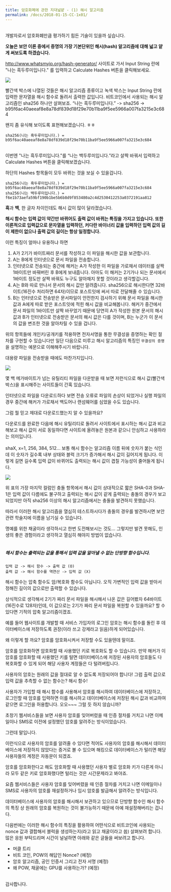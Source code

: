```yaml
---
title: 암호화폐에 관한 지대넓얕 - (1) 해시 알고리즘
permalink: /docs/2018-01-15-CC-1x01/
---
```


<br/>
개발자로서 암호화폐만큼 평가하기 힘든 기술이 있을까 싶습니다.

**오늘은 보안 이론 중에서 증명의 가장 기본단위인 해시(hash) 알고리즘에 대해 넓고 얕게 써보도록 하겠습니다.**

http://www.whatsmyip.org/hash-generator/ 사이트로 가서 Input String 란에 "나는 흑두루미입니다." 를 입력하고 Calculate Hashes 버튼을 클릭해보세요.

![](https://steemitimages.com/DQmPWdFLnDJfR2EPb8hBFAkFbN1kKjWddPYQTwrgSzM57bv/image.png?style=center)

빨간색 박스에 나열된 것들은 해시 알고리즘 종류이고 녹색 박스는 Input String 란에 입력한 문자열을 해시 함수로 돌려서 출력한 값입니다.
비트코인에서 사용되는 해시 알고리즘인 sha256 하나만 살펴보죠.
“나는 흑두루미입니다.” -> sha256 -> b95f6ac40aeeaf8e8a78df839d18f29e70b11ba9f5ee5966a007fa3215e3c684

왠지 좀 유식해 보이도록 표현해보겠습니다. ㅎㅎ
```
sha256(나는 흑두루미입니다.) = b95f6ac40aeeaf8e8a78df839d18f29e70b11ba9f5ee5966a007fa3215e3c684
```
<br/>
이번엔 "나는 흑두루미입니다."를 “나는 백두루미입니다.”라고 살짝 바꿔서 입력하고 Calculate Hashes 버튼을 클릭해보겠습니다.

하단의 Hashes 항목들이 모두 바뀌는 것을 보실 수 있을겁니다.
```
sha256(나는 흑두루미입니다.) = b95f6ac40aeeaf8e8a78df839d18f29e70b11ba9f5ee5966a007fa3215e3c684
sha256(나는 백두루미입니다.) = f6e1b73aefa59bf190b1be5b6b8d9f853480a2c4d2530412253a0372191aa812
```

**흑**과 **백**, 한 글자 차이인데도 해시 값이 많이 달라졌습니다.

**해시 함수는 입력 값이 약간만 바뀌어도 출력 값이 바뀌는 특징을 가지고 있습니다.
또한 이론적으로 입력값으로 문자열을 입력하던, 커다란 바이너리 값을 입력하던 입력 값의 길이 제한이 없으나 출력 값의 길이는 항상 일정합니다.**


이런 특징이 얼마나 유용하냐 하면
1. A가 2기가 바이트짜리 문서를 작성하고 이 파일을 해시한 값을 보관합니다.
2. A는 B에게 인터넷으로 문서 파일을 전송합니다.
3. 인터넷으로 전송되는 중간에 해커는 A가 작성한 이 파일을 가로채서 데이터를 살짝 1바이트만 바꿔버린 후 B에게 보내줍니다. 아마도 이 해커는 2기가나 되는 문서에서 1바이트 정도만 살짝 바꿔도 누구도 알아채지 못할 것이라고 생각할겁니다.
4. A는 B와 따로 만나서 문서의 해시 값만 알려줍니다. sha256으로 해시한다면 32바이트(16진수 처리하면 64자)이므로 포스트잇에 써서 따로 전달해줄 수 있습니다.
5. B는 인터넷으로 전송받은 문서파일이 안전한지 검사하기 위해 문서 파일을 해시한 값과 A에게 따로 받은 포스트잇에 적힌 해시 값을 비교해봅니다. 해커가 중간에서 문서 파일의 1바이트만 살짝 바꾸었기 때문에 당연히 A가 작성한 원본 문서의 해시 값과 B가 인터넷으로 전송받은 문서의 해시 값은 다를 것이며, B는 누군가 이 문서의 값을 변조한 것을 알아차릴 수 있을 겁니다.

위의 항목들에 개인키/공개키를 적용하면 전자서명을 통한 무결성을 증명하는 확인 절차를 구현할 수 있습니다만 일단 다음으로 미루고 해시 알고리즘의 특징인 `무결성의 증명` 을 설명하는 예문으로 이해해주시기 바랍니다.

대용량 파일을 전송받을 때에도 마찬가지입니다.

![](https://steemitimages.com/0x0/https://steemitimages.com/DQmUeL7JpLYZE37RhES7JWgphvTxsUn8M2w57WAYThrHtw1/image.png?style=center)

몇 백 메가바이트가 넘는 유틸리티 파일을 다운받을 때 보면 저런식으로 해시 값(빨간색 박스)을 표시해주는 사이트들이 간혹 있습니다.

인터넷으로 파일을 다운로드하다 보면 전송 오류로 파일의 손상이 되었거나 실행 파일의 경우 중간에 해커가 가로채서 백도어나 랜섬웨어를 심었을 수도 있습니다.

그럼 뭘 믿고 제대로 다운로드했는지 알 수 있을까요?

다운로드를 완료한 다음에 해시 유틸리티로 돌려서 사이트에서 표시하는 해시 값과 비교해보고 해시 값이 서로 동일하다면 사이트에 올려놓은 원본과 같으니 안심하고 사용하라는 의미입니다.<br/>
<br/>
shaX, x=1, 256, 384, 512...
보통 해시 함수는 알고리즘 이름 뒤에 숫자가 붙는 식인데 이 숫자가 길수록 내부 상태와 블럭 크기가 증가해서 해시 값이 길어지게 됩니다.
이렇게 길면 길수록 입력 값이 바뀌어도 출력되는 해시 값이 겹칠 가능성이 줄어들게 됩니다.

![](https://steemitimages.com/DQmWKU9J2v8YbMzUdeEkYciQNFuat3fEu134RnjvsYtpJur/image.png)

위 표의 가장 마지막 컬럼인 충돌 항목에서 해시 값이 상대적으로 짧은 SHA-0과 SHA-1은 입력 값이 다름에도 불구하고 출력되는 해시 값이 같게 출력되는 충돌의 경우가 보고되었지만 아직 sha256 이상의 해시 알고리즘에서는 충돌을 발견하지 못했습니다.

따라서 이러한 해시 알고리즘을 열심히 테스트하시다가 충돌의 경우를 발견하시면 보안 관련 학술지에 이름을 남기실 수 있습니다.

명예를 위한 채굴이라 생각하시고 한번 도전해보시는 것도... 그렇지만 발견 못해도, 인생의 좋은 경험이라고 생각하고 열심히 해야지 방법이 없습니다.<br/>
<br/>
##### 해시 함수는 출력되는 값을 통해서 입력 값을 알아낼 수 없는 단방향 함수입니다.
```
입력 값 -> 해시 함수 -> 출력 값 (O)
출력 값 -> 해시 함수를 역연산 -> 입력 값 (X)
```
해시 함수는 압축 함수도 암/복호화 함수도 아닙니다. 오직 가변적인 입력 값을 받아서 정해진 길이의 값으로만 출력할 수 있습니다.

상식적으로 생각해서 2기가 짜리 문서 파일을 해시해서 나온 값은 길어봤자 64바이트(16진수로 128자)인데, 이 값으로는 2기가 짜리 문서 파일을 복원할 수 있을까요? 할 수 있다면 기적의 압축 알고리즘이겠죠.

예를 들어 웹사이트를 개발할 때 서비스 가입자의 로그인 암호는 해시 함수를 돌린 후 데이터베이스에 저장하도록 권장(이라 쓰고 강제라고 읽음)하게 되어있습니다.

왜 이렇게 할 까요? 암호를 암호화시켜서 저장할 수도 있을텐데 말이죠.

암호를 암호화하면 암호화할 때 사용했던 키로 복호화도 할 수 있습니다. 만약 해커가 이 암호를 암호화할 때 사용했던 키를 털면 데이터베이스에 저장된 사용자의 암호들도 다 복호화할 수 있게 되어 해당 사용자 계정들은 다 털려버립니다.

사용자의 암호는 원래의 값을 절대로 알 수 없도록 저장되어야 합니다! 
그럼 출력 값으로 입력 값을 추측할 수 없는 함수는? 해시 함수!

사용자가 가입할 때 해시 함수를 사용해서 암호를 해시하여 데이터베이스에 저장하고, 로그인할 때 암호를 입력하면 이를 해시하고 데이터베이스에 저장된 해시 값과 비교하여 같으면 로그인을 허용합니다. 오오~~~ 그럴 듯 하지 않습니까?

초창기 웹서비스들을 보면 사용자 암호를 잊어버렸을 때 인증 절차를 거치고 나면 이메일이나 SMS로 이전에 설정했던 암호를 알려주는 방식이었습니다.

그런데 말입니다.

이런식으로 사용자의 암호를 알려줄 수 있다면 적어도 사용자의 암호를 해시해서 데이터베이스에 저장하지 않았다는 증거로 볼 수 있으며 해킹으로 데이터베이스가 털리면 해당 사용자들의 계정은 자동문이 되겠죠.

암호를 암호화한다고 해도 암호화할 때 사용했던 사용자 별로 암호화 키가 다른게 아니라 모두 같은 키로 암호화했다면 털리는 것은 시간문제라고 봐야죠.

요즘 웹서비스들은 사용자 암호를 잊어버렸을 때 인증 절차를 거치고 나면 이메일이나 SMS로 사용자의 암호를 재설정하거나 임시 암호를 발급해서 알려주는 방식입니다.

데이터베이스에 사용자의 암호를 해시해서 보관하고 있으므로 단방향 함수인 해시 함수의 특징 상 원래의 암호를 복원하는 것이 불가능하기 때문에 아예 재설정해버리는 겁니다.

다음번에는 이러한 해시 함수의 특징을 활용하여 어떤식으로 비트코인에 사용되는 nonce 값과 결합해서 블럭을 생성하는지(라고 읽고 채굴이라고 씀) 살펴보려 합니다. 많은 응원 부탁드리며 시간이 널널하면 아래와 같은 글들을 써보려고 합니다.
* 머클 트리
* 비트 코인, POW의 해답인 Nonce? (예정)
* 암호 알고리즘, 공인 인증서 그리고 전자 서명 (예정)
* 왜 POW, 채굴에는 GPU를 사용하는가? (예정)

<br/>
감사합니다.




